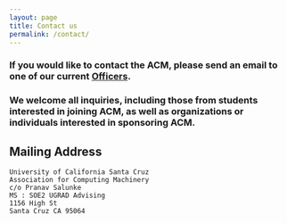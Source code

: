 ```yaml
---
layout: page
title: Contact us
permalink: /contact/
---
```


### If you would like to contact the ACM, please send an email to one of our current <a href="{{ site.baseurl }}/officers">Officers</a>. 

### We welcome all inquiries, including those from students interested in **joining** ACM, as well as organizations or individuals interested in **sponsoring** ACM.

## Mailing Address

```
University of California Santa Cruz
Association for Computing Machinery
c/o Pranav Salunke
MS : SOE2 UGRAD Advising
1156 High St
Santa Cruz CA 95064
```
